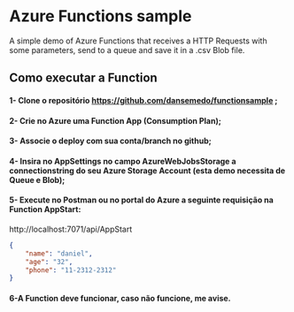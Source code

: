 # Azure Functions sample
A simple demo of Azure Functions that receives a HTTP Requests with some parameters, send to a queue and save it in a .csv Blob file.
## Como executar a Function
#### 1-	Clone o repositório https://github.com/dansemedo/functionsample ;
#### 2-	Crie no Azure uma Function App (Consumption Plan);
#### 3-	Associe o deploy com sua conta/branch no github;
#### 4-	Insira no AppSettings no campo AzureWebJobsStorage a connectionstring do seu Azure Storage Account (esta demo necessita de Queue e Blob);
#### 5-	Execute no Postman ou no portal do Azure a seguinte requisição na Function AppStart:
 
http://localhost:7071/api/AppStart
```json
{
    "name": "daniel",
    "age": "32",
    "phone": "11-2312-2312"
}
```
#### 6-A Function deve funcionar, caso não funcione, me avise.
